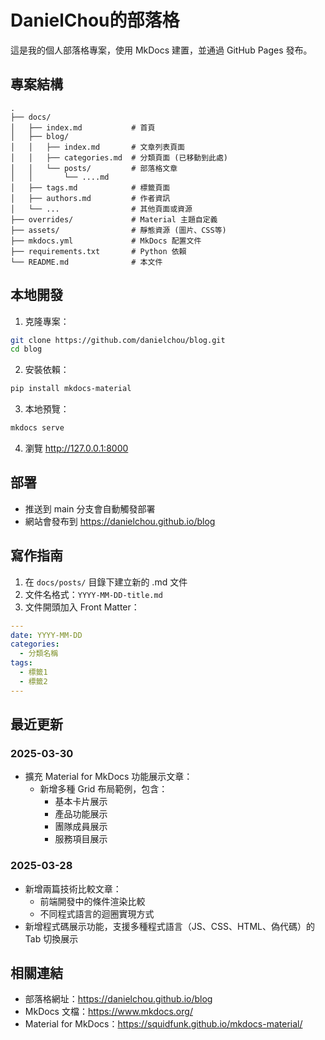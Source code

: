 # DanielChou的部落格

這是我的個人部落格專案，使用 MkDocs 建置，並通過 GitHub Pages 發布。

## 專案結構

```
.
├── docs/
│   ├── index.md           # 首頁
│   ├── blog/
│   │   ├── index.md       # 文章列表頁面
│   │   ├── categories.md  # 分類頁面 (已移動到此處)
│   │   └── posts/         # 部落格文章
│   │       └── ....md
│   ├── tags.md            # 標籤頁面
│   ├── authors.md         # 作者資訊
│   └── ...                # 其他頁面或資源
├── overrides/             # Material 主題自定義
├── assets/                # 靜態資源 (圖片、CSS等)
├── mkdocs.yml             # MkDocs 配置文件
├── requirements.txt       # Python 依賴
└── README.md              # 本文件
```

## 本地開發

1. 克隆專案：
```bash
git clone https://github.com/danielchou/blog.git
cd blog
```

2. 安裝依賴：
```bash
pip install mkdocs-material
```

3. 本地預覽：
```bash
mkdocs serve
```

4. 瀏覽 http://127.0.0.1:8000

## 部署

- 推送到 main 分支會自動觸發部署
- 網站會發布到 https://danielchou.github.io/blog

## 寫作指南

1. 在 `docs/posts/` 目錄下建立新的 .md 文件
2. 文件名格式：`YYYY-MM-DD-title.md`
3. 文件開頭加入 Front Matter：
```yaml
---
date: YYYY-MM-DD
categories:
  - 分類名稱
tags:
  - 標籤1
  - 標籤2
---
```

## 最近更新

### 2025-03-30
- 擴充 Material for MkDocs 功能展示文章：
  - 新增多種 Grid 布局範例，包含：
    - 基本卡片展示
    - 產品功能展示
    - 團隊成員展示
    - 服務項目展示

### 2025-03-28
- 新增兩篇技術比較文章：
  - 前端開發中的條件渲染比較
  - 不同程式語言的迴圈實現方式
- 新增程式碼展示功能，支援多種程式語言（JS、CSS、HTML、偽代碼）的 Tab 切換展示

## 相關連結

- 部落格網址：https://danielchou.github.io/blog
- MkDocs 文檔：https://www.mkdocs.org/
- Material for MkDocs：https://squidfunk.github.io/mkdocs-material/

